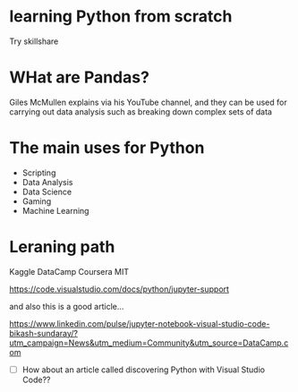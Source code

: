 # learning Python from scratch

Try skillshare

# WHat are Pandas?

Giles McMullen explains via his YouTube channel, and they can be used for carrying out data analysis such as breaking down complex sets of data

# The main uses for Python

- Scripting
- Data Analysis
- Data Science
- Gaming
- Machine Learning

# Leraning path

Kaggle
DataCamp
Coursera
MIT

https://code.visualstudio.com/docs/python/jupyter-support

and also this is a good article...

https://www.linkedin.com/pulse/jupyter-notebook-visual-studio-code-bikash-sundaray/?utm_campaign=News&utm_medium=Community&utm_source=DataCamp.com

- [ ] How about an article called discovering Python with Visual Studio Code??
